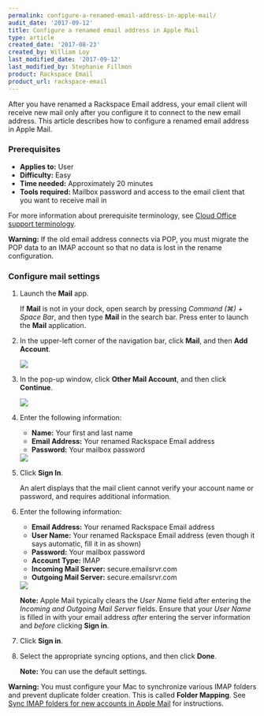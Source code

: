 ```yaml
---
permalink: configure-a-renamed-email-address-in-apple-mail/
audit_date: '2017-09-12'
title: Configure a renamed email address in Apple Mail
type: article
created_date: '2017-08-23'
created_by: William Loy
last_modified_date: '2017-09-12'
last_modified_by: Stephanie Fillmon
product: Rackspace Email
product_url: rackspace-email
---
```


After you have renamed a Rackspace Email address, your email client will receive new mail only after you configure it to connect to the new email address. This article describes how to configure a renamed email address in Apple Mail.

### Prerequisites

- **Applies to:** User
- **Difficulty:** Easy
- **Time needed:** Approximately 20 minutes
- **Tools required:**  Mailbox password and access to the email client that you want to receive mail in

For more information about prerequisite terminology, see [Cloud Office support terminology](/how-to/cloud-office-support-terminology/).

**Warning:** If the old email address connects via POP, you must migrate the POP data to an IMAP account so that no data is lost in the rename configuration.

### Configure mail settings

1. Launch the **Mail** app.

   If **Mail** is not in your dock, open search by pressing *Command (⌘) + Space Bar*, and then type **Mail** in the search bar. Press enter to launch the **Mail** application.

2. In the upper-left corner of the navigation bar, click **Mail**, and then **Add Account**.

   <img src="{% asset_path rackspace-email/configure-a-renamed-email-address-in-apple-mail/mail_addaccountdropdown.png %}" />

3. In the pop-up window, click **Other Mail Account**, and then click **Continue**.

   <img src="{% asset_path rackspace-email/configure-a-renamed-email-address-in-apple-mail/accounttype_imap.png %}" />

4. Enter the following information:

   - **Name:** Your first and last name
   - **Email Address:** Your renamed Rackspace Email address
   - **Password:** Your mailbox password

   <img src="{% asset_path rackspace-email/configure-a-renamed-email-address-in-apple-mail/imap_logindetails.png %}" />

5. Click **Sign In**.

   An alert displays that the mail client cannot verify your account name or password, and requires additional information.

6. Enter the following information:

   - **Email Address:** Your renamed Rackspace Email address
   - **User Name:** Your renamed Rackspace Email address (even though it says automatic, fill it in as shown)
   - **Password:** Your mailbox password
   - **Account Type:** IMAP
   - **Incoming Mail Server:** secure.emailsrvr.com
   - **Outgoing Mail Server:** secure.emailsrvr.com

   <img src="{% asset_path rackspace-email/configure-a-renamed-email-address-in-apple-mail/imap_serversettings.png %}" />

   **Note:** Apple Mail typically clears the *User Name* field after entering the *Incoming and Outgoing Mail Server* fields. Ensure that your *User Name* is filled in with your email address *after* entering the server information and *before* clicking **Sign in**.

7. Click **Sign in**.
8. Select the appropriate syncing options, and then click **Done**.

   **Note:** You can use the default settings.

**Warning:** You must configure your Mac to synchronize various IMAP folders and prevent duplicate folder creation. This is called **Folder Mapping**. See [Sync IMAP folders for new accounts in Apple Mail](/how-to/sync-imap-folders-for-new-accounts-in-apple-mail/) for instructions.
